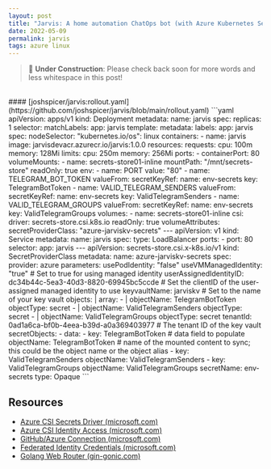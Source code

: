 ```yaml
---
layout: post
title: "Jarvis: A home automation ChatOps bot (with Azure Kubernetes Service)"
date: 2022-05-09
permalink: jarvis
tags: azure linux
---
```

<!-- ![1.png]({{site.url}}/assets/resources-jarvis/1.png) -->

> 🚧 **Under Construction**: Please check back soon for more words and less whitespace in this post! 


<br>
#### [joshspicer/jarvis:rollout.yaml](https://github.com/joshspicer/jarvis/blob/main/rollout.yaml)
```yaml
apiVersion: apps/v1
kind: Deployment
metadata:
  name: jarvis
spec:
  replicas: 1
  selector:
    matchLabels:
      app: jarvis
  template:
    metadata:
      labels:
        app: jarvis
    spec:
      nodeSelector:
        "kubernetes.io/os": linux
      containers:
      - name: jarvis
        image: jarvisdevacr.azurecr.io/jarvis:1.0.0
        resources:
          requests:
            cpu: 100m
            memory: 128Mi
          limits:
            cpu: 250m
            memory: 256Mi
        ports:
        - containerPort: 80
        volumeMounts:
        - name: secrets-store01-inline
          mountPath: "/mnt/secrets-store"
          readOnly: true
        env:
        - name: PORT
          value: "80"
        - name: TELEGRAM_BOT_TOKEN
          valueFrom:
            secretKeyRef:
              name: env-secrets
              key: TelegramBotToken
        - name: VALID_TELEGRAM_SENDERS
          valueFrom:
            secretKeyRef:
              name: env-secrets
              key: ValidTelegramSenders
        - name: VALID_TELEGRAM_GROUPS
          valueFrom:
            secretKeyRef:
              name: env-secrets
              key: ValidTelegramGroups
      volumes:
        - name: secrets-store01-inline
          csi:
            driver: secrets-store.csi.k8s.io
            readOnly: true
            volumeAttributes:
              secretProviderClass: "azure-jarviskv-secrets"
---
apiVersion: v1
kind: Service
metadata:
  name: jarvis
spec:
  type: LoadBalancer
  ports:
  - port: 80
  selector:
    app: jarvis
---
apiVersion: secrets-store.csi.x-k8s.io/v1
kind: SecretProviderClass
metadata:
  name: azure-jarviskv-secrets
spec:
  provider: azure
  parameters:
    usePodIdentity: "false"
    useVMManagedIdentity: "true"                                   # Set to true for using managed identity
    userAssignedIdentityID: dc34b44c-5ea3-40d3-8820-69945bc5ccde   # Set the clientID of the user-assigned managed identity to use
    keyvaultName: jarviskv                                         # Set to the name of your key vault
    objects:  |
      array:
        - |
          objectName: TelegramBotToken
          objectType: secret
        - |
          objectName: ValidTelegramSenders
          objectType: secret
        - |
          objectName: ValidTelegramGroups
          objectType: secret
    tenantId: 0ad1a6ca-bf0b-4eea-b39d-a0a369403977   # The tenant ID of the key vault
  secretObjects:
  - data:
    - key: TelegramBotToken                           # data field to populate
      objectName: TelegramBotToken                    # name of the mounted content to sync; this could be the object name or the object alias
    - key: ValidTelegramSenders
      objectName: ValidTelegramSenders
    - key: ValidTelegramGroups
      objectName: ValidTelegramGroups
    secretName: env-secrets
    type: Opaque
```

## Resources

- [Azure CSI Secrets Driver (microsoft.com)](https://docs.microsoft.com/en-us/azure/aks/csi-secrets-store-driver)
- [Azure CSI Identity Access (microsoft.com)](https://docs.microsoft.com/en-us/azure/aks/csi-secrets-store-identity-access)
- [GitHub/Azure Connection (microsoft.com)](https://docs.microsoft.com/en-us/azure/developer/github/connect-from-azure?tabs=azure-cli%2Clinux)
- [Federated Identity Credentials (microsoft.com)](https://docs.microsoft.com/en-us/graph/api/application-post-federatedidentitycredentials?view=graph-rest-beta&preserve-view=true&tabs=http)
- [Golang Web Router (gin-gonic.com)](https://gin-gonic.com/)
